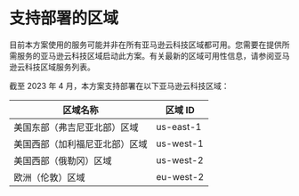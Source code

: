 # 支持部署的区域

目前本方案使用的服务可能并非在所有亚马逊云科技区域都可用。您需要在提供所需服务的亚马逊云科技区域启动此方案。有关最新的区域可用性信息，请参阅亚马逊云科技区域服务列表。

截至 2023 年 4 月，本方案支持部署在以下亚马逊云科技区域：

| 区域名称                       | 区域 ID   |
| ------------------------------ | --------- |
| 美国东部（弗吉尼亚北部）区域   | us-east-1 |
| 美国西部（加利福尼亚北部）区域 | us-west-1 |
| 美国西部（俄勒冈）区域         | us-west-2 |
| 欧洲（伦敦）区域               | eu-west-2 |
